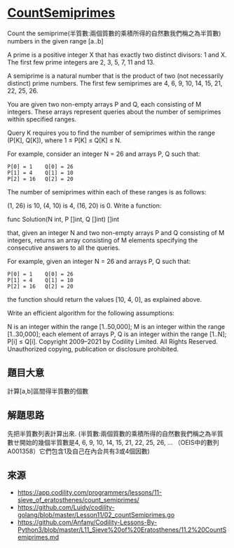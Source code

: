# [CountSemiprimes](https://app.codility.com/programmers/lessons/11-sieve_of_eratosthenes/count_semiprimes/)
Count the semiprime(半質數:兩個質數的乘積所得的自然數我們稱之為半質數) numbers in the given range [a..b]

A prime is a positive integer X that has exactly two distinct divisors: 1 and X. The first few prime integers are 2, 3, 5, 7, 11 and 13.

A semiprime is a natural number that is the product of two (not necessarily distinct) prime numbers. The first few semiprimes are 4, 6, 9, 10, 14, 15, 21, 22, 25, 26.

You are given two non-empty arrays P and Q, each consisting of M integers. These arrays represent queries about the number of semiprimes within specified ranges.

Query K requires you to find the number of semiprimes within the range (P[K], Q[K]), where 1 ≤ P[K] ≤ Q[K] ≤ N.

For example, consider an integer N = 26 and arrays P, Q such that:

    P[0] = 1    Q[0] = 26
    P[1] = 4    Q[1] = 10
    P[2] = 16   Q[2] = 20
The number of semiprimes within each of these ranges is as follows:

(1, 26) is 10,
(4, 10) is 4,
(16, 20) is 0.
Write a function:

func Solution(N int, P []int, Q []int) []int

that, given an integer N and two non-empty arrays P and Q consisting of M integers, returns an array consisting of M elements specifying the consecutive answers to all the queries.

For example, given an integer N = 26 and arrays P, Q such that:

    P[0] = 1    Q[0] = 26
    P[1] = 4    Q[1] = 10
    P[2] = 16   Q[2] = 20
the function should return the values [10, 4, 0], as explained above.

Write an efficient algorithm for the following assumptions:

N is an integer within the range [1..50,000];
M is an integer within the range [1..30,000];
each element of arrays P, Q is an integer within the range [1..N];
P[i] ≤ Q[i].
Copyright 2009–2021 by Codility Limited. All Rights Reserved. Unauthorized copying, publication or disclosure prohibited.


## 題目大意
計算[a,b]區間得半質數的個數

## 解題思路
先把半質數列表計算出來. 
(半質數:兩個質數的乘積所得的自然數我們稱之為半質數ㄝ開始的幾個半質數是4, 6, 9, 10, 14, 15, 21, 22, 25, 26, ... （OEIS中的數列A001358）它們包含1及自己在內合共有3或4個因數)


## 來源
* https://app.codility.com/programmers/lessons/11-sieve_of_eratosthenes/count_semiprimes/
* https://github.com/Luidy/codility-golang/blob/master/Lesson11/02_countSemiprimes.go
* https://github.com/Anfany/Codility-Lessons-By-Python3/blob/master/L11_Sieve%20of%20Eratosthenes/11.2%20CountSemiprimes.md